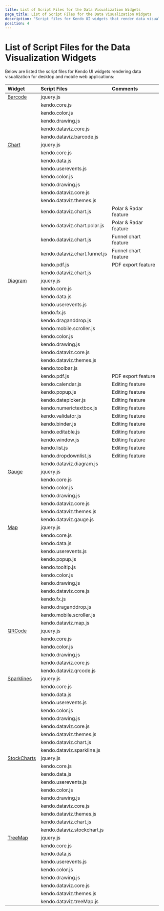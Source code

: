 ```yaml
---
title: List of Script Files for the Data Visualization Widgets
page_title: List of Script Files for the Data Visualization Widgets
description: "Script files for Kendo UI widgets that render data visualization."
position: 4
---
```


# List of Script Files for the Data Visualization Widgets

Below are listed the script files for Kendo UI widgets rendering data visualization for desktop and mobile web applications:

| Widget				| Script Files								|Comments					|
| :---					| :---										|:---						|
| [Barcode](http://demos.telerik.com/kendo-ui/barcode/index)| jquery.js| 						|
| 						| kendo.core.js								| 							|
| 						| kendo.color.js							| 							|
| 						| kendo.drawing.js							| 							|
| 						| kendo.dataviz.core.js						| 							|
| 						| kendo.dataviz.barcode.js					| 							|
| [Chart](http://demos.telerik.com/kendo-ui/chart-api/index)| jquery.js|						|
| 						| kendo.core.js								| 							|
| 						| kendo.data.js								| 							|
| 						| kendo.userevents.js						| 							|
| 						| kendo.color.js							| 							|
| 						| kendo.drawing.js							| 							|
| 						| kendo.dataviz.core.js						| 							|
| 						| kendo.dataviz.themes.js					| 							|
| 						| kendo.dataviz.chart.js					| Polar & Radar feature		|
| 						| kendo.dataviz.chart.polar.js 				| Polar & Radar feature		|
| 						| kendo.dataviz.chart.js 					| Funnel chart feature 		|
| 						| kendo.dataviz.chart.funnel.js				| Funnel chart feature		|
| 						| kendo.pdf.js 								| PDF export feature		|
| 						| kendo.dataviz.chart.js					| 							|
| [Diagram](http://demos.telerik.com/kendo-ui/diagram/index)| jquery.js|						|
| 						| kendo.core.js								| 							|
| 						| kendo.data.js								| 							|
| 						| kendo.userevents.js						|  							|
| 						| kendo.fx.js								| 							|
| 						| kendo.draganddrop.js						| 							|
| 						| kendo.mobile.scroller.js					| 							|
| 						| kendo.color.js							| 							|
| 						| kendo.drawing.js							| 							|
| 						| kendo.dataviz.core.js						| 							|
| 						| kendo.dataviz.themes.js					| 							|
| 						| kendo.toolbar.js							| 							|
| 						| kendo.pdf.js 								| PDF export feature		|
| 						| kendo.calendar.js							| Editing feature			|
| 						| kendo.popup.js 							| Editing feature			|
| 						| kendo.datepicker.js 						| Editing feature			|
| 						| kendo.numerictextbox.js 					| Editing feature			|
| 						| kendo.validator.js 						| Editing feature			|
| 						| kendo.binder.js 							| Editing feature			|
| 						| kendo.editable.js 						| Editing feature			|
| 						| kendo.window.js 							| Editing feature			|
| 						| kendo.list.js 							| Editing feature			|
| 						| kendo.dropdownlist.js 					| Editing feature			|
| 						| kendo.dataviz.diagram.js					| 							|
| [Gauge](http://demos.telerik.com/kendo-ui/linear-gauge/index)| jquery.js|						|
| 						| kendo.core.js								| 							|
| 						| kendo.color.js							| 							|
| 						| kendo.drawing.js							| 							|
| 						| kendo.dataviz.core.js						| 							|
| 						| kendo.dataviz.themes.js					| 							|
| 						| kendo.dataviz.gauge.js					| 							|
| [Map](http://demos.telerik.com/kendo-ui/map/index)| jquery.js|								|
| 						| kendo.core.js								| 							|
| 						| kendo.data.js								| 							|
| 						| kendo.userevents.js						| 							|
| 						| kendo.popup.js							| 							|
| 						| kendo.tooltip.js							| 							|
| 						| kendo.color.js							| 							|
| 						| kendo.drawing.js							| 							|
| 						| kendo.dataviz.core.js						| 							|
| 						| kendo.fx.js								| 							|
| 						| kendo.draganddrop.js						| 							|
| 						| kendo.mobile.scroller.js					| 							|
| 						| kendo.dataviz.map.js						| 							|
| [QRCode](http://demos.telerik.com/kendo-ui/qrcode/index)| jquery.js|							|
| 						| kendo.core.js								| 							|
| 						| kendo.color.js							| 							|
| 						| kendo.drawing.js							| 							|
| 						| kendo.dataviz.core.js						| 							|
| 						| kendo.dataviz.qrcode.js					| 							|
| [Sparklines](http://demos.telerik.com/kendo-ui/sparklines/index)| jquery.js| 					|
| 						| kendo.core.js								| 							|
| 						| kendo.data.js								| 							|
| 						| kendo.userevents.js						| 							|
| 						| kendo.color.js							| 							|
| 						| kendo.drawing.js							| 							|
| 						| kendo.dataviz.core.js						| 							|
| 						| kendo.dataviz.themes.js					| 							|
| 						| kendo.dataviz.chart.js					| 							|
| 						| kendo.dataviz.sparkline.js				| 							|
| [StockCharts](http://demos.telerik.com/kendo-ui/financial/index)| jquery.js|					|
| 						| kendo.core.js								| 							|
| 						| kendo.data.js								| 							|
| 						| kendo.userevents.js						| 							|
| 						| kendo.color.js							| 							|
| 						| kendo.drawing.js							| 							|
| 						| kendo.dataviz.core.js						| 							|
| 						| kendo.dataviz.themes.js					| 							|
| 						| kendo.dataviz.chart.js					| 							|
| 						| kendo.dataviz.stockchart.js				| 							|
| [TreeMap](http://demos.telerik.com/kendo-ui/treemap/index)| jquery.js|						|
| 						| kendo.core.js								| 							|
| 						| kendo.data.js								| 							|
| 						| kendo.userevents.js						| 							|
| 						| kendo.color.js							| 							|
| 						| kendo.drawing.js							| 							|
| 						| kendo.dataviz.core.js						| 							|
| 						| kendo.dataviz.themes.js					| 							|
| 						| kendo.dataviz.treeMap.js					| 							|